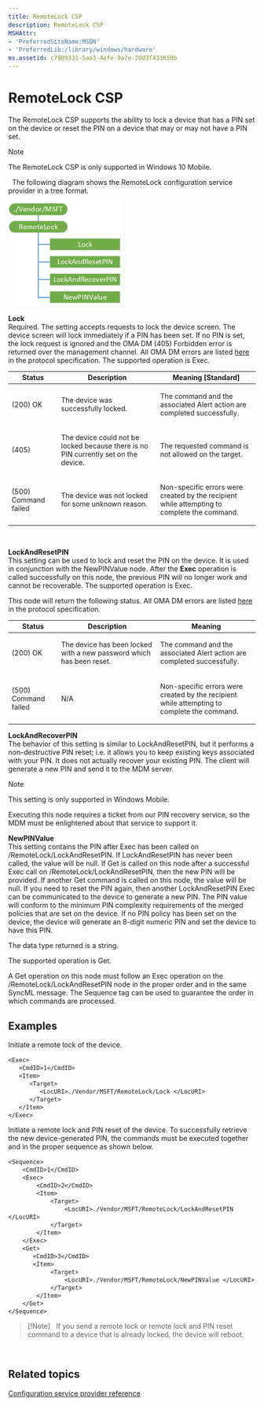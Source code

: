 ```yaml
---
title: RemoteLock CSP
description: RemoteLock CSP
MSHAttr:
- 'PreferredSiteName:MSDN'
- 'PreferredLib:/library/windows/hardware'
ms.assetid: c7889331-5aa3-4efe-9a7e-20d3f433659b
---
```


# RemoteLock CSP


The RemoteLock CSP supports the ability to lock a device that has a PIN set on the device or reset the PIN on a device that may or may not have a PIN set.

> [!Note]  
> The RemoteLock CSP is only supported in Windows 10 Mobile.

 
The following diagram shows the RemoteLock configuration service provider in a tree format.

![provisioning\-csp\-remotelock](images/provisioning-csp-remotelock.png)

<a href="" id="lock"></a>**Lock**  
Required. The setting accepts requests to lock the device screen. The device screen will lock immediately if a PIN has been set. If no PIN is set, the lock request is ignored and the OMA DM (405) Forbidden error is returned over the management channel. All OMA DM errors are listed [here](http://go.microsoft.com/fwlink/p/?LinkId=522607) in the protocol specification. The supported operation is Exec.

<table>
<colgroup>
<col width="20%" />
<col width="40%" />
<col width="40%" />
</colgroup>
<thead>
<tr class="header">
<th>Status</th>
<th>Description</th>
<th>Meaning [Standard]</th>
</tr>
</thead>
<tbody>
<tr class="odd">
<td><p>(200) OK</p></td>
<td><p>The device was successfully locked.</p></td>
<td><p>The command and the associated Alert action are completed successfully.</p></td>
</tr>
<tr class="even">
<td><p>(405)</p></td>
<td><p>The device could not be locked because there is no PIN currently set on the device.</p></td>
<td><p>The requested command is not allowed on the target.</p></td>
</tr>
<tr class="odd">
<td><p>(500) Command failed</p></td>
<td><p>The device was not locked for some unknown reason.</p></td>
<td><p>Non-specific errors were created by the recipient while attempting to complete the command.</p></td>
</tr>
</tbody>
</table>

 

<a href="" id="lockandresetpin"></a>**LockAndResetPIN**  
This setting can be used to lock and reset the PIN on the device. It is used in conjunction with the NewPINValue node. After the **Exec** operation is called successfully on this node, the previous PIN will no longer work and cannot be recoverable. The supported operation is Exec.

This node will return the following status. All OMA DM errors are listed [here](http://go.microsoft.com/fwlink/p/?LinkId=522607) in the protocol specification.

<table>
<colgroup>
<col width="20%" />
<col width="40%" />
<col width="<40></40>%" />
</colgroup>
<thead>
<tr class="header">
<th>Status</th>
<th>Description</th>
<th>Meaning</th>
</tr>
</thead>
<tbody>
<tr class="odd">
<td><p>(200) OK</p></td>
<td><p>The device has been locked with a new password which has been reset.</p></td>
<td><p>The command and the associated Alert action are completed successfully.</p></td>
</tr>
<tr class="even">
<td><p>(500) Command failed</p></td>
<td><p>N/A</p></td>
<td><p>Non-specific errors were created by the recipient while attempting to complete the command.</p></td>
</tr>
</tbody>
</table>

<a href="" id="lockandrecoverpin"></a>**LockAndRecoverPIN**  
The behavior of this setting is similar to LockAndResetPIN, but it performs a non-destructive PIN reset; i.e. it allows you to keep existing keys associated with your PIN. It does not actually recover your existing PIN. The client will generate a new PIN and send it to the MDM server.

> [!Note]
> This setting is only supported in Windows Mobile.

Executing this node requires a ticket from our PIN recovery service, so the MDM must be enlightened about that service to support it.


<a href="" id="newpinvalue"></a>**NewPINValue**  
This setting contains the PIN after Exec has been called on /RemoteLock/LockAndResetPIN. If LockAndResetPIN has never been called, the value will be null. If Get is called on this node after a successful Exec call on /RemoteLock/LockAndResetPIN, then the new PIN will be provided. If another Get command is called on this node, the value will be null. If you need to reset the PIN again, then another LockAndResetPIN Exec can be communicated to the device to generate a new PIN. The PIN value will conform to the minimum PIN complexity requirements of the merged policies that are set on the device. If no PIN policy has been set on the device, the device will generate an 8-digit numeric PIN and set the device to have this PIN.

The data type returned is a string.

The supported operation is Get.

A Get operation on this node must follow an Exec operation on the /RemoteLock/LockAndResetPIN node in the proper order and in the same SyncML message. The Sequence tag can be used to guarantee the order in which commands are processed.

## Examples


Initiate a remote lock of the device.

``` syntax
<Exec>
   <CmdID>1</CmdID> 
   <Item> 
      <Target> 
         <LocURI>./Vendor/MSFT/RemoteLock/Lock </LocURI> 
      </Target> 
   </Item> 
</Exec>
```

Initiate a remote lock and PIN reset of the device. To successfully retrieve the new device-generated PIN, the commands must be executed together and in the proper sequence as shown below.

``` syntax
<Sequence>
    <CmdID>1</CmdID> 
    <Exec>
        <CmdID>2</CmdID> 
        <Item> 
            <Target> 
                <LocURI>./Vendor/MSFT/RemoteLock/LockAndResetPIN </LocURI> 
            </Target> 
        </Item> 
    </Exec>
    <Get>
       <CmdID>3</CmdID> 
       <Item> 
            <Target> 
                <LocURI>./Vendor/MSFT/RemoteLock/NewPINValue </LocURI> 
            </Target> 
        </Item> 
    </Get>
</Sequence>
```

> [!Note]  
> If you send a remote lock or remote lock and PIN reset command to a device that is already locked, the device will reboot.

 

## Related topics


[Configuration service provider reference](configuration-service-provider-reference.md)

 

 






